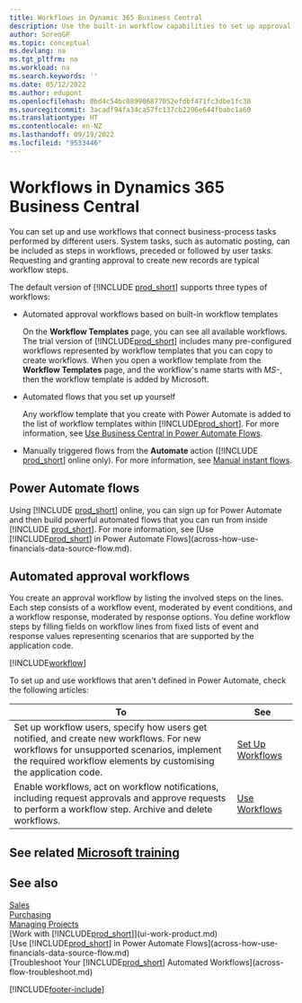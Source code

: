 ```yaml
---
title: Workflows in Dynamic 365 Business Central
description: Use the built-in workflow capabilities to set up approval workflows to supplement automated workflows based on Power Automate. You can set up steps to assign tasks to different people as part of the different business-process tasks.
author: SorenGP
ms.topic: conceptual
ms.devlang: na
ms.tgt_pltfrm: na
ms.workload: na
ms.search.keywords: ''
ms.date: 05/12/2022
ms.author: edupont
ms.openlocfilehash: 0bd4c54bc089906877052efdbf471fc3dbe1fc30
ms.sourcegitcommit: 3acadf94fa34ca57fc137cb2296e644fbabc1a60
ms.translationtype: HT
ms.contentlocale: en-NZ
ms.lasthandoff: 09/19/2022
ms.locfileid: "9533446"
---
```

# <a name="workflows-in-dynamics-365-business-central"></a>Workflows in Dynamics 365 Business Central

You can set up and use workflows that connect business-process tasks performed by different users. System tasks, such as automatic posting, can be included as steps in workflows, preceded or followed by user tasks. Requesting and granting approval to create new records are typical workflow steps.  

The default version of [!INCLUDE [prod_short](includes/prod_short.md)] supports three types of workflows:

* Automated approval workflows based on built-in workflow templates  

  On the **Workflow Templates** page, you can see all available workflows. The trial version of [!INCLUDE[prod_short](includes/prod_short.md)] includes many pre-configured workflows represented by workflow templates that you can copy to create workflows. When you open a workflow template from the **Workflow Templates** page, and the workflow's name starts with *MS-*, then the workflow template is added by Microsoft.  
* Automated flows that you set up yourself  

  Any workflow template that you create with Power Automate is added to the list of workflow templates within [!INCLUDE[prod_short](includes/prod_short.md)]. For more information, see [Use Business Central in Power Automate Flows](across-how-use-financials-data-source-flow.md).  
* Manually triggered flows from the **Automate** action ([!INCLUDE [prod_short](includes/prod_short.md)] online only). For more information, see [Manual instant flows](across-how-use-financials-data-source-flow.md#manual-instant-flows).  

## <a name="power-automate-flows"></a>Power Automate flows

Using [!INCLUDE [prod_short](includes/prod_short.md)] online, you can sign up for Power Automate and then build powerful automated flows that you can run from inside [!INCLUDE [prod_short](includes/prod_short.md)]. For more information, see [Use [!INCLUDE[prod_short](includes/prod_short.md)] in Power Automate Flows](across-how-use-financials-data-source-flow.md).  

## <a name="automated-approval-workflows"></a>Automated approval workflows

You create an approval workflow by listing the involved steps on the lines. Each step consists of a workflow event, moderated by event conditions, and a workflow response, moderated by response options. You define workflow steps by filling fields on workflow lines from fixed lists of event and response values representing scenarios that are supported by the application code.  

[!INCLUDE[workflow](includes/workflow.md)]

To set up and use workflows that aren't defined in Power Automate, check the following articles:  

|**To**|**See**|  
|------------|-------------|  
|Set up workflow users, specify how users get notified, and create new workflows. For new workflows for unsupported scenarios, implement the required workflow elements by customising the application code.|[Set Up Workflows](across-set-up-workflows.md)|  
|Enable workflows, act on workflow notifications, including request approvals and approve requests to perform a workflow step. Archive and delete workflows.|[Use Workflows](across-use-workflows.md)|  

## <a name="see-related-microsoft-training"></a>See related [Microsoft training](/training/modules/create-workflows/)

## <a name="see-also"></a>See also

[Sales](sales-manage-sales.md)  
[Purchasing](purchasing-manage-purchasing.md)  
[Managing Projects](projects-manage-projects.md)  
[Work with [!INCLUDE[prod_short](includes/prod_short.md)]](ui-work-product.md)  
[Use [!INCLUDE[prod_short](includes/prod_short.md)] in Power Automate Flows](across-how-use-financials-data-source-flow.md)  
[Troubleshoot Your [!INCLUDE[prod_short](includes/prod_short.md)] Automated Workflows](across-flow-troubleshoot.md)  


[!INCLUDE[footer-include](includes/footer-banner.md)]
